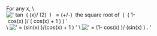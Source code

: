For any x, \\
![' tan  ( (x)/ (2)  )   = (+/-)  the square root of  (  ( 1- cos(x) )/ ( cos(x) + 1 ) ) '](../dictionary/equation_images/3779.1..png)
\\
![' = (sin(x)
)/(cos(x) + 1 ) '](../dictionary/equation_images/3779.2..png)
\\
![' = (1- cos(x) )/ (sin(x)
) . '](../dictionary/equation_images/3779.3..png)
